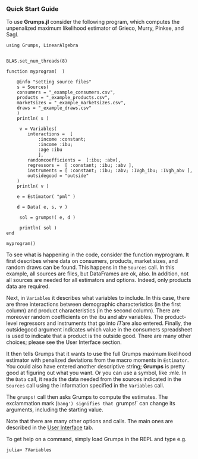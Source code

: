 ### Quick Start Guide

To use **Grumps.jl** consider the following program, which computes the unpenalized maximum likelihood estimator of Grieco, Murry, Pinkse, and Sagl.


    using Grumps, LinearAlgebra


    BLAS.set_num_threads(8)

    function myprogram(  )

        @info "setting source files"
        s = Sources(
        consumers = "_example_consumers.csv",
        products = "_example_products.csv",
        marketsizes = "_example_marketsizes.csv",
        draws = "_example_draws.csv"  
        )
        println( s )

         v = Variables(
            interactions =  [
                :income :constant; 
                :income :ibu; 
                :age :ibu
                ],
            randomcoefficients =  [:ibu; :abv],
            regressors =  [ :constant; :ibu; :abv ],
            instruments = [ :constant; :ibu; :abv; :IVgh_ibu; :IVgh_abv ],
            outsidegood = "outside"
        )
        println( v )

        e = Estimator( "pml" )

        d = Data( e, s, v )

         sol = grumps!( e, d )

         println( sol )
    end

    myprogram()



To see what is happening in the code, consider the function myprogram.  It first describes where data on consumers, products, market sizes, and random draws can be found.  This happens in the `Sources` call. In this example, all sources are files, but DataFrames are ok, also.  In addition, not all sources are needed for all estimators and options.  Indeed, only products data are required.

Next, in `Variables` it describes what variables to include.  In this case, there are three interactions between demographic characteristics (in the first column) and product characteristics (in the second column).  There are moreover random coefficients on the ibu and abv variables.  The product-level regressors and instruments that go into $\hat \Pi$ are also entered.  Finally, the outsidegood argument indicates which value in the consumers spreadsheet is used to indicate that a product is the outside good.  There are many other choices; please see the User Interface section.

It then tells Grumps that it wants to use the full Grumps maximum likelihood estimator with penalized deviations from the macro moments in `Estimator`.  You could also have entered another descriptive string; **Grumps** is pretty good at figuring out what you want.  Or you can use a symbol, like :mle.  In the `Data` call, it reads the data needed from the sources indicated in the `Sources` call using the information specified in the `Variables` call.

The `grumps!` call then asks Grumps to compute the estimates.  The exclammation mark (`bang') signifies that `grumps!` can change its arguments, including the starting value.

Note that there are many other options and calls.  The main ones are described in the [User Interface](@ref) tab.

To get help on a command, simply load Grumps in the REPL and type e.g.
```
julia> ?Variables
```